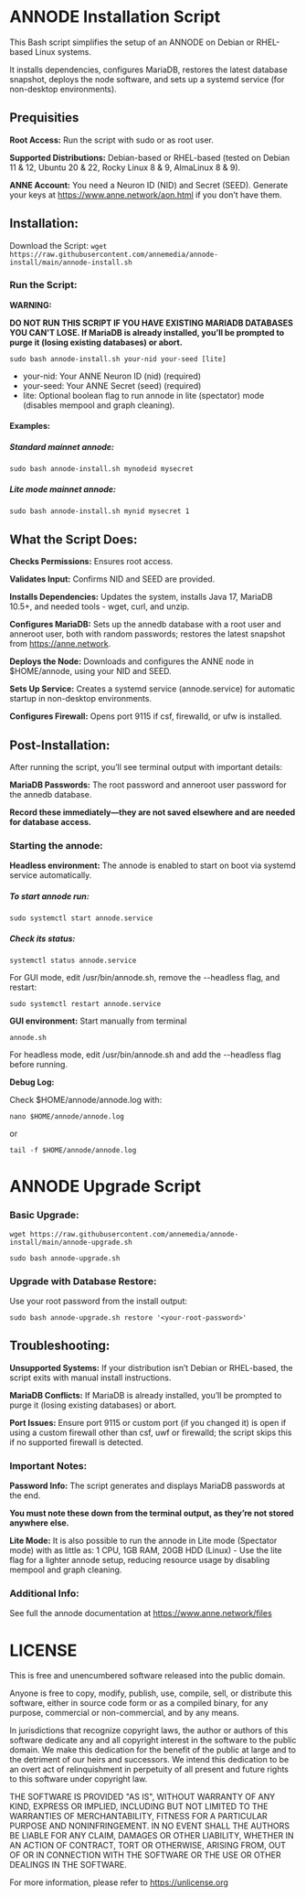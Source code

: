 # ANNODE Installation Script

This Bash script simplifies the setup of an ANNODE on Debian or RHEL-based Linux systems.

It installs dependencies, configures MariaDB, restores the latest database snapshot, deploys the node software, and sets up a systemd service (for non-desktop environments).

## Prequisities

**Root Access:** Run the script with sudo or as root user.

**Supported Distributions:** Debian-based or RHEL-based (tested on Debian 11 & 12, Ubuntu 20 & 22, Rocky Linux 8 & 9, AlmaLinux 8 & 9).

**ANNE Account:** You need a Neuron ID (NID) and Secret (SEED).
Generate your keys at https://www.anne.network/aon.html if you don’t have them.

## Installation: 

Download the Script:
`wget https://raw.githubusercontent.com/annemedia/annode-install/main/annode-install.sh`  

### Run the Script:

**WARNING:**

**DO NOT RUN THIS SCRIPT IF YOU HAVE EXISTING MARIADB DATABASES YOU CAN'T LOSE. If MariaDB is already installed, you’ll be prompted to purge it (losing existing databases) or abort.**

`sudo bash annode-install.sh your-nid your-seed [lite]`

- your-nid: Your ANNE Neuron ID (nid) (required)
- your-seed: Your ANNE Secret (seed) (required)
- lite: Optional boolean flag to run annode in lite (spectator) mode (disables mempool and graph cleaning).

#### Examples:  
##### Standard mainnet annode:
`sudo bash annode-install.sh mynodeid mysecret`

##### Lite mode mainnet annode:
`sudo bash annode-install.sh mynid mysecret 1`

## What the Script Does:

**Checks Permissions:** Ensures root access.

**Validates Input:** Confirms NID and SEED are provided.

**Installs Dependencies:** Updates the system, installs Java 17, MariaDB 10.5+, and needed tools - wget, curl, and unzip.

**Configures MariaDB:** Sets up the annedb database with a root user and anneroot user, both with random passwords; restores the latest snapshot from https://anne.network.

**Deploys the Node:** Downloads and configures the ANNE node in $HOME/annode, using your NID and SEED.

**Sets Up Service:** Creates a systemd service (annode.service) for automatic startup in non-desktop environments.

**Configures Firewall:** Opens port 9115 if csf, firewalld, or ufw is installed.

## Post-Installation:

After running the script, you’ll see terminal output with important details:

**MariaDB Passwords:** The root password and anneroot user password for the annedb database.

**Record these immediately—they are not saved elsewhere and are needed for database access.**

### Starting the annode:

**Headless environment:** The annode is enabled to start on boot via systemd service automatically.

##### To start annode run:

`sudo systemctl start annode.service`

##### Check its status:

`systemctl status annode.service`

For GUI mode, edit /usr/bin/annode.sh, remove the --headless flag, and restart:

`sudo systemctl restart annode.service`

**GUI environment:** Start manually from terminal

`annode.sh`

For headless mode, edit /usr/bin/annode.sh and add the --headless flag before running.

**Debug Log:**

Check $HOME/annode/annode.log with:

`nano $HOME/annode/annode.log`

or

`tail -f $HOME/annode/annode.log`

# ANNODE Upgrade Script

### Basic Upgrade:
`wget https://raw.githubusercontent.com/annemedia/annode-install/main/annode-upgrade.sh`

`sudo bash annode-upgrade.sh`

### Upgrade with Database Restore:

Use your root password from the install output:

`sudo bash annode-upgrade.sh restore '<your-root-password>'  `

## Troubleshooting:

**Unsupported Systems:** If your distribution isn’t Debian or RHEL-based, the script exits with manual install instructions.

**MariaDB Conflicts:** If MariaDB is already installed, you’ll be prompted to purge it (losing existing databases) or abort.

**Port Issues:** Ensure port 9115 or custom port (if you changed it) is open if using a custom firewall other than csf, uwf or firewalld; the script skips this if no supported firewall is detected.

### Important Notes:

**Password Info:** The script generates and displays MariaDB passwords at the end.

**You must note these down from the terminal output, as they’re not stored anywhere else.**

**Lite Mode:** It is also possible to run the annode in Lite mode (Spectator mode) with as little as: 1 CPU, 1GB RAM, 20GB HDD (Linux) - Use the lite flag for a lighter annode setup, reducing resource usage by disabling mempool and graph cleaning.

### Additional Info:
See full the annode documentation at https://www.anne.network/files

# LICENSE

This is free and unencumbered software released into the public domain.

Anyone is free to copy, modify, publish, use, compile, sell, or
distribute this software, either in source code form or as a compiled
binary, for any purpose, commercial or non-commercial, and by any
means.

In jurisdictions that recognize copyright laws, the author or authors
of this software dedicate any and all copyright interest in the
software to the public domain. We make this dedication for the benefit
of the public at large and to the detriment of our heirs and
successors. We intend this dedication to be an overt act of
relinquishment in perpetuity of all present and future rights to this
software under copyright law.

THE SOFTWARE IS PROVIDED "AS IS", WITHOUT WARRANTY OF ANY KIND,
EXPRESS OR IMPLIED, INCLUDING BUT NOT LIMITED TO THE WARRANTIES OF
MERCHANTABILITY, FITNESS FOR A PARTICULAR PURPOSE AND NONINFRINGEMENT.
IN NO EVENT SHALL THE AUTHORS BE LIABLE FOR ANY CLAIM, DAMAGES OR
OTHER LIABILITY, WHETHER IN AN ACTION OF CONTRACT, TORT OR OTHERWISE,
ARISING FROM, OUT OF OR IN CONNECTION WITH THE SOFTWARE OR THE USE OR
OTHER DEALINGS IN THE SOFTWARE.

For more information, please refer to <https://unlicense.org>
